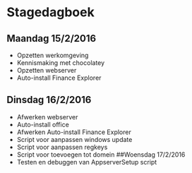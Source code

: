 # Stagedagboek #
## Maandag 15/2/2016 ##
- Opzetten werkomgeving
- Kennismaking met chocolatey 
- Opzetten webserver
- Auto-install Finance Explorer
## Dinsdag 16/2/2016 ##
- Afwerken webserver
- Auto-install office
- Afwerken Auto-install Finance Explorer
- Script voor aanpassen windows update
- Script voor aanpassen regkeys
- Script voor toevoegen tot domein
##Woensdag 17/2/2016
- Testen en debuggen van AppserverSetup script